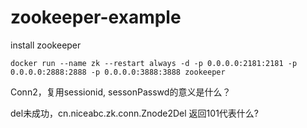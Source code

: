 # zookeeper-example

install zookeeper

    docker run --name zk --restart always -d -p 0.0.0.0:2181:2181 -p 0.0.0.0:2888:2888 -p 0.0.0.0:3888:3888 zookeeper

Conn2，复用sessionid, sessonPasswd的意义是什么？

del未成功，cn.niceabc.zk.conn.Znode2Del
返回101代表什么?
